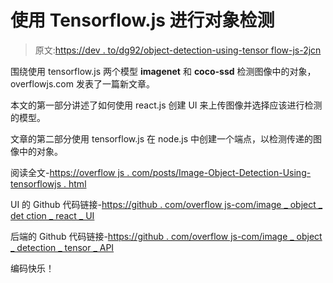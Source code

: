 # 使用 Tensorflow.js 进行对象检测

> 原文:[https://dev . to/dg92/object-detection-using-tensor flow-js-2jcn](https://dev.to/dg92/object-detection-using-tensorflow-js-2jcn)

围绕使用 tensorflow.js 两个模型 **imagenet** 和 **coco-ssd** 检测图像中的对象，overflowjs.com 发表了一篇新文章。

本文的第一部分讲述了如何使用 react.js 创建 UI 来上传图像并选择应该进行检测的模型。

文章的第二部分使用 tensorflow.js 在 node.js 中创建一个端点，以检测传递的图像中的对象。

阅读全文-[https://overflow js . com/posts/Image-Object-Detection-Using-tensorflowjs . html](https://overflowjs.com/posts/Image-Object-Detection-Using-TensorFlowjs.html)

UI 的 Github 代码链接-[https://github . com/overflow js-com/image _ object _ det ction _ react _ UI](https://github.com/overflowjs-com/image_object_detction_react_ui)

后端的 Github 代码链接-[https://github . com/overflow js-com/image _ object _ detection _ tensor _ API](https://github.com/overflowjs-com/image_object_detection_tensor_api)

编码快乐！